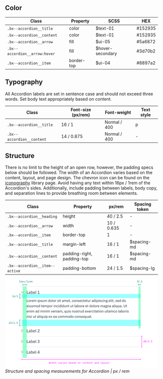 ## Color

| Class                         | Property   | SCSS             | HEX        |
|-------------------------------|------------|------------------|------------|
| `.bx--accordion__title`       | color      | $text-01         |  #152935   |
| `.bx--accordion__content`     | color      | $text-01         |  #152935   |
| `.bx--accordion__arrow`       | fill       | $ui-05           |  #5a6872   |
| `.bx--accordion__arrow:hover` | fill       | $hover-secondary |  #3d70b2   |
| `.bx--accordion__item`        | border-top | $ui-04           |  #8897a2   |

## Typography

All Accordion labels are set in sentence case and should not exceed three words. Set body text appropriately based on content.

| Class                    | Font-size (px/rem) | Font-weight  | Text style |
|--------------------------|--------------------|--------------|-------------|
| `.bx--accordion__title`  | 16 / 1             | Normal / 400 | p           |
| `.bx--accordion__content`| 14 / 0.875         | Normal / 400 | -           |

## Structure

There is no limit to the height of an open row, however, the padding specs below should be followed. The width of an Accordion varies based on the content, layout, and page design. The chevron icon can be found on the [iconography](/style/iconography/library) library page. Avoid having any text within 16px / 1rem of the Accordion's sides. Additionally, include padding between labels, body copy, and separation lines to provide breathing room between elements.


| Class                         | Property                   | px/rem    | Spacing token|
|-------------------------------|----------------------------|-----------|--------------|
|`.bx--accordion__heading`      | height                     | 40 / 2.5  | -            |
|`.bx--accordion__arrow`        | width                      | 10 / 0.635| -            |
|`.bx--accordion__item`         | border-top                 | 1         | -            |
|`.bx--accordion__title`        | margin-left                | 16 / 1    | $spacing-md  |
|`.bx--accordion__content`      | padding-right, padding-top | 16 / 1    | $spacing-md  |
|`.bx--accordion__item--active` | padding-bottom             | 24 / 1.5  | $spacing-lg  |

![Structure and spacing measurements for Accordion](images/accordion-style-1.png)
_Structure and spacing measurements for Accordion | px / rem_
